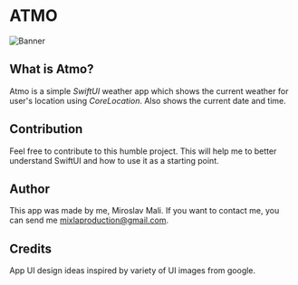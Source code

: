 # ATMO

![Banner](https://user-images.githubusercontent.com/68731924/130665996-595f6fe7-1b95-4885-8827-3837eb29c38e.png)

## What is Atmo?

Atmo is a simple *SwiftUI* weather app which shows the current weather for user's location using *CoreLocation*. 
Also shows the current date and time.

## Contribution

Feel free to contribute to this humble project. This will help me to better understand SwiftUI and how to use it as a starting point.

## Author

This app was made by me, Miroslav Mali. If you want to contact me, you can send me mixlaproduction@gmail.com.

## Credits

App UI design ideas inspired by variety of UI images from google.
